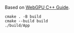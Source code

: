 Based on [WebGPU C++ Guide](https://eliemichel.github.io/LearnWebGPU/index.html).

```shell
cmake . -B build
cmake --build build
./build/App
```
